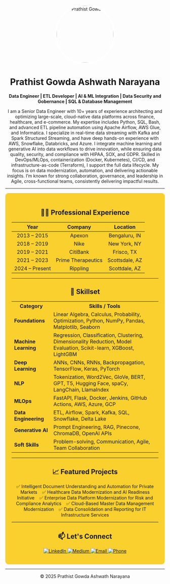 <p align="center">
  <img src="https://avatars.githubusercontent.com/prathist-gowda" 
       alt="Prathist Gowda" width="180" height="180" style="border-radius:50%; border: 5px solid #fff;">
</p>

<h1 align="center">Prathist Gowda Ashwath Narayana</h1>

<p align="center"><strong>Data Engineer | ETL Developer | AI & ML Integration | Data Security and Gobernance | SQL & Database Management</strong></p>

<p align="center">
  I am a Senior Data Engineer with 10+ years of experience architecting and optimizing large-scale, cloud-native data platforms across finance, healthcare, and e-commerce. My expertise includes Python, SQL, Bash, and advanced ETL pipeline automation using Apache Airflow, AWS Glue, and Informatica. I specialize in real-time data streaming with Kafka and Spark Structured Streaming, and have deep hands-on experience with AWS, Snowflake, Databricks, and Azure. I integrate machine learning and generative AI into data workflows to drive innovation, while ensuring data quality, security, and compliance with HIPAA, SOX, and GDPR. Skilled in DevOps/MLOps, containerization (Docker, Kubernetes), CI/CD, and infrastructure-as-code (Terraform), I support the full data lifecycle. My focus is on data modernization, automation, and delivering actionable insights. I’m known for strong collaboration, governance, and leadership in Agile, cross-functional teams, consistently delivering impactful results.
</p>

---

<div style="background-color:#FAD02E; padding: 20px; border-radius: 10px;">

<h2 align="center">🧑‍💻 Professional Experience</h2>

<p align="center">

<table align="center">
  <thead>
    <tr>
      <th style="text-align:center">Year</th>
      <th style="text-align:center">Company</th>
      <th style="text-align:center">Location</th>
    </tr>
  </thead>
  <tbody>
    <tr>
      <td align="center">2013 – 2015</td>
      <td align="center">Apexon</td>
      <td align="center">Bengaluru, IN</td>
    </tr>
    <tr>
      <td align="center">2018 – 2019</td>
      <td align="center">Nike</td>
      <td align="center">New York, NY</td>
    </tr>
    <tr>
      <td align="center">2019 – 2021</td>
      <td align="center">CitiBank</td>
      <td align="center">Frisco, TX</td>
    </tr>
    <tr>
      <td align="center">2021 – 2023</td>
      <td align="center">Prime Therapeutics</td>
      <td align="center">Scottsdale, AZ</td>
    </tr>
    <tr>
      <td align="center">2024 – Present</td>
      <td align="center">Rippling</td>
      <td align="center">Scottdale, AZ</td>
    </tr>
  </tbody>
</table>

</p>

---

<h2 align="center">🧠 Skillset</h2>

<p align="center">
<table>
  <tr>
    <th>Category</th>
    <th>Skills / Tools</th>
  </tr>
  <tr>
    <td><strong>Foundations</strong></td>
    <td>Linear Algebra, Calculus, Probability, Optimization, Python, NumPy, Pandas, Matplotlib, Seaborn</td>
  </tr>
  <tr>
    <td><strong>Machine Learning</strong></td>
    <td>Regression, Classification, Clustering, Dimensionality Reduction, Model Evaluation, Scikit-learn, XGBoost, LightGBM</td>
  </tr>
  <tr>
    <td><strong>Deep Learning</strong></td>
    <td>ANNs, CNNs, RNNs, Backpropagation, TensorFlow, Keras, PyTorch</td>
  </tr>
  <tr>
    <td><strong>NLP</strong></td>
    <td>Tokenization, Word2Vec, GloVe, BERT, GPT, T5, Hugging Face, spaCy, LangChain, LlamaIndex</td>
  </tr>
  <tr>
    <td><strong>MLOps</strong></td>
    <td>FastAPI, Flask, Docker, Jenkins, GitHub Actions, AWS, Azure, GCP</td>
  </tr>
  <tr>
    <td><strong>Data Engineering</strong></td>
    <td>ETL, Airflow, Spark, Kafka, SQL, Snowflake, Delta Lake</td>
  </tr>
  <tr>
    <td><strong>Generative AI</strong></td>
    <td>Prompt Engineering, RAG, Pinecone, ChromaDB, OpenAI APIs</td>
  </tr>
  <tr>
    <td><strong>Soft Skills</strong></td>
    <td>Problem-solving, Communication, Agile, Team Collaboration</td>
  </tr>
</table>
</p>

---

<h2 align="center">📈 Featured Projects</h2>

<p align="center">
✅ Intelligent Document Understanding and Automation for Private Markets &nbsp;&nbsp;
✅ Healthcare Data Modernization and AI Readiness Initiative &nbsp;&nbsp;
✅ Enterprise Data Platform Modernization for Risk and Compliance Analytics &nbsp;&nbsp;
✅ Cloud-Based Master Data Management Modernization &nbsp;&nbsp;
✅ Data Consolidation and Reporting for IT Infrastructure Services
</p>

---

<h2 align="center">📫 Let's Connect</h2>

<p align="center">

<a href="https://www.linkedin.com/in/prathist-gowda-a-n-b3504825b" target="_blank">
  <img src="https://img.shields.io/badge/LinkedIn-0077B5?style=for-the-badge&logo=linkedin&logoColor=white" alt="LinkedIn"/>
</a>

<a href="https://medium.com/@prathist22" target="_blank">
  <img src="https://img.shields.io/badge/Medium-12100E?style=for-the-badge&logo=medium&logoColor=white" alt="Medium"/>
</a>

<a href="mailto:prathistgowda222@gmail.com">
  <img src="https://img.shields.io/badge/Email-prathistgowda222@gmail.com-D14836?style=for-the-badge&logo=gmail&logoColor=white" alt="Email"/>
</a>

<a href="tel:+16812381236">
  <img src="https://img.shields.io/badge/Phone-+1%20681%20238%201236-25D366?style=for-the-badge&logo=whatsapp&logoColor=white" alt="Phone"/>
</a>

</p>

</div>

---

<p align="center">
  &copy; 2025 Prathist Gowda Ashwath Narayana
</p>
